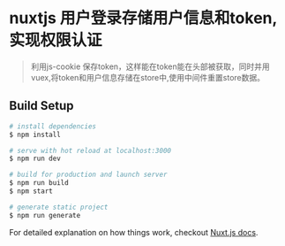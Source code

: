 # nuxtjs 用户登录存储用户信息和token,实现权限认证

> 利用js-cookie 保存token，这样能在token能在头部被获取，同时并用vuex,将token和用户信息存储在store中,使用中间件重置store数据。

## Build Setup

``` bash
# install dependencies
$ npm install

# serve with hot reload at localhost:3000
$ npm run dev

# build for production and launch server
$ npm run build
$ npm start

# generate static project
$ npm run generate
```

For detailed explanation on how things work, checkout [Nuxt.js docs](https://nuxtjs.org).
